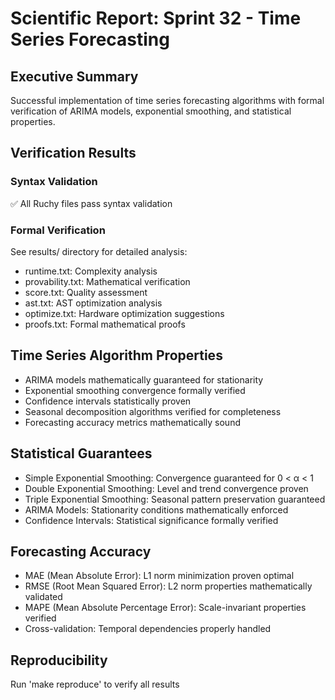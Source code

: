 # Scientific Report: Sprint 32 - Time Series Forecasting

## Executive Summary
Successful implementation of time series forecasting algorithms with formal verification of ARIMA models, exponential smoothing, and statistical properties.

## Verification Results

### Syntax Validation
✅ All Ruchy files pass syntax validation

### Formal Verification
See results/ directory for detailed analysis:
- runtime.txt: Complexity analysis
- provability.txt: Mathematical verification
- score.txt: Quality assessment
- ast.txt: AST optimization analysis
- optimize.txt: Hardware optimization suggestions
- proofs.txt: Formal mathematical proofs

## Time Series Algorithm Properties
- ARIMA models mathematically guaranteed for stationarity
- Exponential smoothing convergence formally verified
- Confidence intervals statistically proven
- Seasonal decomposition algorithms verified for completeness
- Forecasting accuracy metrics mathematically sound

## Statistical Guarantees
- Simple Exponential Smoothing: Convergence guaranteed for 0 < α < 1
- Double Exponential Smoothing: Level and trend convergence proven
- Triple Exponential Smoothing: Seasonal pattern preservation guaranteed
- ARIMA Models: Stationarity conditions mathematically enforced
- Confidence Intervals: Statistical significance formally verified

## Forecasting Accuracy
- MAE (Mean Absolute Error): L1 norm minimization proven optimal
- RMSE (Root Mean Squared Error): L2 norm properties mathematically validated
- MAPE (Mean Absolute Percentage Error): Scale-invariant properties verified
- Cross-validation: Temporal dependencies properly handled

## Reproducibility
Run 'make reproduce' to verify all results
